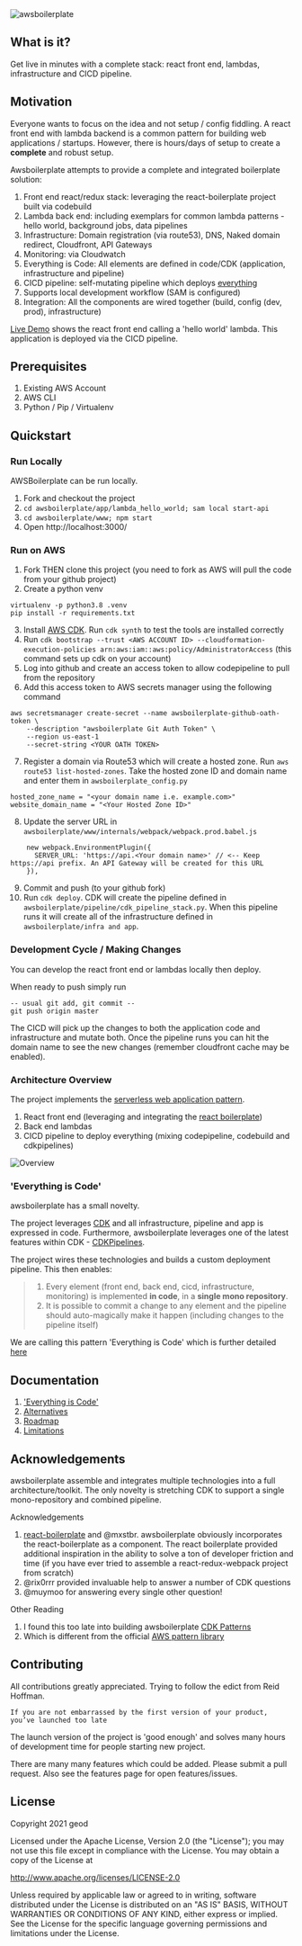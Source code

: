 <img src="https://raw.githubusercontent.com/geod/awsboilerplate/master/awsboilerplate/www/app/components/Header/banner.jpg" alt="awsboilerplate" align="center" />

<br />

## What is it?

Get live in minutes with a complete stack: react front end, lambdas, infrastructure and CICD pipeline.

## Motivation

Everyone wants to focus on the idea and not setup / config fiddling. A react front end with lambda backend is a common pattern 
for building web applications / startups. However, there is hours/days of setup to create a **complete** and robust setup.
 
Awsboilerplate attempts to provide a complete and integrated boilerplate solution:
1. Front end react/redux stack: leveraging the react-boilerplate project built via codebuild
2. Lambda back end: including exemplars for common lambda patterns - hello world, background jobs, data pipelines
3. Infrastructure: Domain registration (via route53), DNS, Naked domain redirect, Cloudfront, API Gateways
4. Monitoring: via Cloudwatch
5. Everything is Code: All elements are defined in code/CDK (application, infrastructure and pipeline)
6. CICD pipeline: self-mutating pipeline which deploys [everything](documentation/everything_is_code.md)
7. Supports local development workflow (SAM is configured) 
8. Integration: All the components are wired together (build, config (dev, prod), infrastructure)

[Live Demo](https://www.awsboilerplate.io/) shows the react front end calling a 'hello world' lambda. This application
is deployed via the CICD pipeline.

## Prerequisites

1. Existing AWS Account
2. AWS CLI
3. Python / Pip / Virtualenv

## Quickstart

### Run Locally
AWSBoilerplate can be run locally.

1. Fork and checkout the project
2. `cd awsboilerplate/app/lambda_hello_world; sam local start-api`
3. `cd awsboilerplate/www; npm start`
4. Open http://localhost:3000/

### Run on AWS
1. Fork THEN clone this project (you need to fork as AWS will pull the code from your github project)
2. Create a python venv
```
virtualenv -p python3.8 .venv
pip install -r requirements.txt
```
3. Install [AWS CDK](https://docs.aws.amazon.com/cdk/latest/guide/cli.html). Run `cdk synth` to test the tools are installed correctly
4. Run `cdk bootstrap --trust <AWS ACCOUNT ID> --cloudformation-execution-policies arn:aws:iam::aws:policy/AdministratorAccess` (this command sets up cdk on your account) 
5. Log into github and create an access token to allow codepipeline to pull from the repository
6. Add this access token to AWS secrets manager using the following command
```
aws secretsmanager create-secret --name awsboilerplate-github-oath-token \
    --description "awsboilerplate Git Auth Token" \
    --region us-east-1
    --secret-string <YOUR OATH TOKEN>
```
7. Register a domain via Route53 which will create a hosted zone. Run `aws route53 list-hosted-zones`. Take the hosted zone ID and domain name and enter them in `awsboilerplate_config.py`
```
hosted_zone_name = "<your domain name i.e. example.com>"
website_domain_name = "<Your Hosted Zone ID>"
```

8. Update the server URL in `awsboilerplate/www/internals/webpack/webpack.prod.babel.js`
```
    new webpack.EnvironmentPlugin({
      SERVER_URL: 'https://api.<Your domain name>' // <-- Keep https://api prefix. An API Gateway will be created for this URL
    }),
``` 

9. Commit and push (to your github fork)
10. Run `cdk deploy`. CDK will create the pipeline defined in `awsboilerplate/pipeline/cdk_pipeline_stack.py`. 
When this pipeline runs it will create all of the infrastructure defined in `awsboilerplate/infra and app`.

### Development Cycle / Making Changes

You can develop the react front end or lambdas locally then deploy.

When ready to push simply run
```buildoutcfg
-- usual git add, git commit --
git push origin master
```

The CICD will pick up the changes to both the application code and infrastructure and mutate both. Once the
pipeline runs you can hit the domain name to see the new changes (remember cloudfront cache may be enabled).

### Architecture Overview
The project implements the [serverless web application pattern](https://aws.amazon.com/lambda/resources/refarch/refarch-webapp/).
1. React front end (leveraging and integrating the [react boilerplate](https://github.com/react-boilerplate/react-boilerplate))
2. Back end lambdas
3. CICD pipeline to deploy everything (mixing codepipeline, codebuild and cdkpipelines)

![Overview](documentation/AWS-Boilerplate-Architecture.jpg?raw=true "awsboilerplate")

### 'Everything is Code'

awsboilerplate has a small novelty.

The project leverages [CDK](https://aws.amazon.com/cdk/) and all infrastructure, pipeline and app is expressed in code.
Furthermore, awsboilerplate leverages one of the latest features within CDK - [CDKPipelines](https://aws.amazon.com/blogs/developer/cdk-pipelines-continuous-delivery-for-aws-cdk-applications/).

The project wires these technologies and builds a custom deployment pipeline. This then enables:

> 1. Every element (front end, back end, cicd, infrastructure, monitoring) is implemented **in code**, in a **single mono repository**.
> 2. It is possible to commit a change to any element and the pipeline should auto-magically make it happen (including changes to the pipeline itself) 

We are calling this pattern 'Everything is Code' which is further detailed [here](documentation/everything_is_code.md)

## Documentation

1. ['Everything is Code'](documentation/everything_is_code.md)
2. [Alternatives](documentation/alternatives.md)
3. [Roadmap](documentation/roadmap.md)
4. [Limitations](documentation/limitations.md)

## Acknowledgements

awsboilerplate assemble and integrates multiple technologies into a full architecture/toolkit. The only novelty is
stretching CDK to support a single mono-repository and combined pipeline.

Acknowledgements
1. [react-boilerplate](https://github.com/react-boilerplate/react-boilerplate) and @mxstbr. awsboilerplate obviously
incorporates the react-boilerplate as a component. The react boilerplate provided additional inspiration in the ability
to solve a ton of developer friction and time (if you have ever tried to assemble a react-redux-webpack project from scratch)
2. @rix0rrr provided invaluable help to answer a number of CDK questions
3. @muymoo for answering every single other question!

Other Reading
1. I found this too late into building awsboilerplate [CDK Patterns](https://cdkpatterns.com/)
2. Which is different from the official [AWS pattern library](https://github.com/aws-samples/aws-cdk-examples)

## Contributing

All contributions greatly appreciated. Trying to follow the edict from Reid Hoffman.
```
If you are not embarrassed by the first version of your product, you’ve launched too late
```
The launch version of the project is 'good enough' and solves many hours
of development time for people starting new project. 

There are many many features which could be added. Please submit a pull request.
Also see the features page for open features/issues.

## License

Copyright 2021 geod

Licensed under the Apache License, Version 2.0 (the "License");
you may not use this file except in compliance with the License.
You may obtain a copy of the License at

   http://www.apache.org/licenses/LICENSE-2.0

Unless required by applicable law or agreed to in writing, software
distributed under the License is distributed on an "AS IS" BASIS,
WITHOUT WARRANTIES OR CONDITIONS OF ANY KIND, either express or implied.
See the License for the specific language governing permissions and
limitations under the License.

